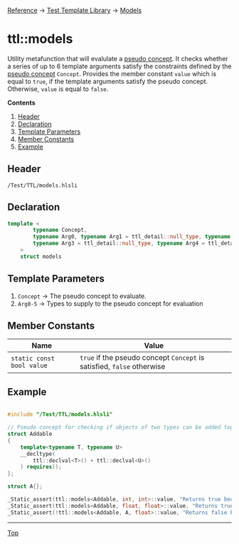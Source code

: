 [Reference](../../ShaderTestFramework.md) -> [Test Template Library](../TTL.md) -> [Models](./ModelsHeader.md)

# ttl::models

Utility metafunction that will evalulate a [pseudo concept](../PseudoConcepts.md). It checks whether a series of up to 6 template arguments satisfy the constraints defined by the [pseudo concept](../PseudoConcepts.md) `Concept`. Provides the member constant `value` which is equal to `true`, if the template arguments satisfy the pseudo concept. Otherwise, `value` is equal to `false`.

**Contents**
1. [Header](#header)
2. [Declaration](#declaration)
3. [Template Parameters](#template-parameters)
4. [Member Constants](#member-constants)
5. [Example](#example)

## Header

`/Test/TTL/models.hlsli`

## Declaration

```c++
template <
        typename Concept, 
        typename Arg0, typename Arg1 = ttl_detail::null_type, typename Arg2 = ttl_detail::null_type,
        typename Arg3 = ttl_detail::null_type, typename Arg4 = ttl_detail::null_type, typename Arg5 = ttl_detail::null_type
    >
    struct models
```

## Template Parameters

1. `Concept` -> The pseudo concept to evaluate.
2. `Arg0-5` -> Types to supply to the pseudo concept for evaluation

## Member Constants

| Name                    | Value |
|-------------------------|-------|
| `static const bool value`  | `true` if the pseudo concept `Concept` is satisfied, `false` otherwise   |


## Example

```c++

#include "/Test/TTL/models.hlsli"

// Pseudo concept for checking if objects of two types can be added together
struct Addable
{
    template<typename T, typename U>
    __decltype(
        ttl::declval<T>() + ttl::declval<U>()
    ) requires();
};

struct A{};

_Static_assert(ttl::models<Addable, int, int>::value, "Returns true because you can add two ints together");
_Static_assert(ttl::models<Addable, float, float>::value, "Returns true because you can add two floats together");
_Static_assert(!ttl::models<Addable, A, float>::value, "Returns false because you can not add an A and a float");

```
---

[Top](#ttlmodels)